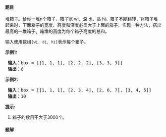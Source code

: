 #### 题目
<p>堆箱子。给你一堆n个箱子，箱子宽 wi、深 di、高 hi。箱子不能翻转，将箱子堆起来时，下面箱子的宽度、高度和深度必须大于上面的箱子。实现一种方法，搭出最高的一堆箱子。箱堆的高度为每个箱子高度的总和。</p>

<p>输入使用数组<code>[wi, di, hi]</code>表示每个箱子。</p>

<p><strong>示例1:</strong></p>

<pre><strong> 输入</strong>：box = [[1, 1, 1], [2, 2, 2], [3, 3, 3]]
<strong> 输出</strong>：6
</pre>

<p><strong>示例2:</strong></p>

<pre><strong> 输入</strong>：box = [[1, 1, 1], [2, 3, 4], [2, 6, 7], [3, 4, 5]]
<strong> 输出</strong>：10
</pre>

<p><strong>提示:</strong></p>

<ol>
	<li>箱子的数目不大于3000个。</li>
</ol>


 #### 题解